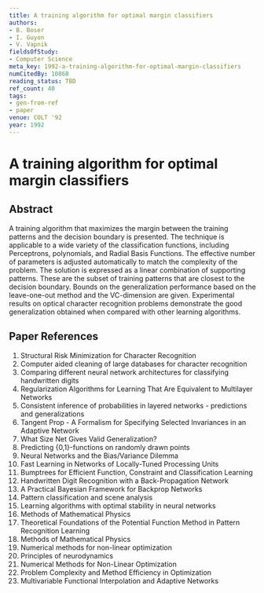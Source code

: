 ```yaml
---
title: A training algorithm for optimal margin classifiers
authors:
- B. Boser
- I. Guyon
- V. Vapnik
fieldsOfStudy:
- Computer Science
meta_key: 1992-a-training-algorithm-for-optimal-margin-classifiers
numCitedBy: 10868
reading_status: TBD
ref_count: 40
tags:
- gen-from-ref
- paper
venue: COLT '92
year: 1992
---
```


# A training algorithm for optimal margin classifiers

## Abstract

A training algorithm that maximizes the margin between the training patterns and the decision boundary is presented. The technique is applicable to a wide variety of the classification functions, including Perceptrons, polynomials, and Radial Basis Functions. The effective number of parameters is adjusted automatically to match the complexity of the problem. The solution is expressed as a linear combination of supporting patterns. These are the subset of training patterns that are closest to the decision boundary. Bounds on the generalization performance based on the leave-one-out method and the VC-dimension are given. Experimental results on optical character recognition problems demonstrate the good generalization obtained when compared with other learning algorithms.

## Paper References

1. Structural Risk Minimization for Character Recognition
2. Computer aided cleaning of large databases for character recognition
3. Comparing different neural network architectures for classifying handwritten digits
4. Regularization Algorithms for Learning That Are Equivalent to Multilayer Networks
5. Consistent inference of probabilities in layered networks - predictions and generalizations
6. Tangent Prop - A Formalism for Specifying Selected Invariances in an Adaptive Network
7. What Size Net Gives Valid Generalization?
8. Predicting {0,1}-functions on randomly drawn points
9. Neural Networks and the Bias/Variance Dilemma
10. Fast Learning in Networks of Locally-Tuned Processing Units
11. Bumptrees for Efficient Function, Constraint and Classification Learning
12. Handwritten Digit Recognition with a Back-Propagation Network
13. A Practical Bayesian Framework for Backprop Networks
14. Pattern classification and scene analysis
15. Learning algorithms with optimal stability in neural networks
16. Methods of Mathematical Physics
17. Theoretical Foundations of the Potential Function Method in Pattern Recognition Learning
18. Methods of Mathematical Physics
19. Numerical methods for non-linear optimization
20. Principles of neurodynamics
21. Numerical Methods for Non-Linear Optimization
22. Problem Complexity and Method Efficiency in Optimization
23. Multivariable Functional Interpolation and Adaptive Networks
